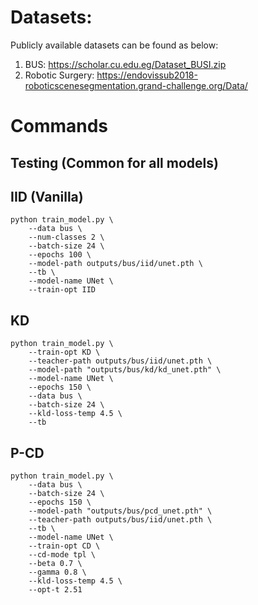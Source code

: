 # Datasets:
Publicly available datasets can be found as below: <br>
1. BUS: https://scholar.cu.edu.eg/Dataset_BUSI.zip <br>
2. Robotic Surgery: https://endovissub2018-roboticscenesegmentation.grand-challenge.org/Data/ <br>


# Commands
## Testing (Common for all models)

## IID (Vanilla)

```shell
python train_model.py \
    --data bus \
    --num-classes 2 \
    --batch-size 24 \
    --epochs 100 \
    --model-path outputs/bus/iid/unet.pth \
    --tb \
    --model-name UNet \
    --train-opt IID
```

## KD

```shell
python train_model.py \
    --train-opt KD \
    --teacher-path outputs/bus/iid/unet.pth \
    --model-path "outputs/bus/kd/kd_unet.pth" \
    --model-name UNet \
    --epochs 150 \
    --data bus \
    --batch-size 24 \
    --kld-loss-temp 4.5 \
    --tb
```

## P-CD

```shell
python train_model.py \
    --data bus \
    --batch-size 24 \
    --epochs 150 \
    --model-path "outputs/bus/pcd_unet.pth" \
    --teacher-path outputs/bus/iid/unet.pth \
    --tb \
    --model-name UNet \
    --train-opt CD \
    --cd-mode tpl \
    --beta 0.7 \
    --gamma 0.8 \
    --kld-loss-temp 4.5 \
    --opt-t 2.51
```
